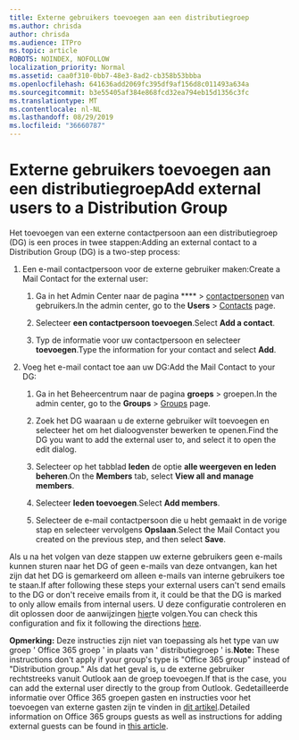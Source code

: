 ```yaml
---
title: Externe gebruikers toevoegen aan een distributiegroep
ms.author: chrisda
author: chrisda
ms.audience: ITPro
ms.topic: article
ROBOTS: NOINDEX, NOFOLLOW
localization_priority: Normal
ms.assetid: caa0f310-0bb7-48e3-8ad2-cb358b53bbba
ms.openlocfilehash: 641636add2069fc395df9af156d8c011493a634a
ms.sourcegitcommit: b3e55405af384e868fcd32ea794eb15d1356c3fc
ms.translationtype: MT
ms.contentlocale: nl-NL
ms.lasthandoff: 08/29/2019
ms.locfileid: "36660787"
---
```

# <a name="add-external-users-to-a-distribution-group"></a><span data-ttu-id="95afc-102">Externe gebruikers toevoegen aan een distributiegroep</span><span class="sxs-lookup"><span data-stu-id="95afc-102">Add external users to a Distribution Group</span></span>

<span data-ttu-id="95afc-103">Het toevoegen van een externe contactpersoon aan een distributiegroep (DG) is een proces in twee stappen:</span><span class="sxs-lookup"><span data-stu-id="95afc-103">Adding an external contact to a Distribution Group (DG) is a two-step process:</span></span>
  
1. <span data-ttu-id="95afc-104">Een e-mail contactpersoon voor de externe gebruiker maken:</span><span class="sxs-lookup"><span data-stu-id="95afc-104">Create a Mail Contact for the external user:</span></span>
    
    1. <span data-ttu-id="95afc-105">Ga in het Admin Center naar de pagina \*\*\*\* > [contactpersonen](https://admin.microsoft.com/adminportal/home#/Contact) van gebruikers.</span><span class="sxs-lookup"><span data-stu-id="95afc-105">In the admin center, go to the **Users** > [Contacts](https://admin.microsoft.com/adminportal/home#/Contact) page.</span></span> 
    
    2. <span data-ttu-id="95afc-106">Selecteer **een contactpersoon toevoegen**.</span><span class="sxs-lookup"><span data-stu-id="95afc-106">Select **Add a contact**.</span></span>
    
    3. <span data-ttu-id="95afc-107">Typ de informatie voor uw contactpersoon en selecteer **toevoegen**.</span><span class="sxs-lookup"><span data-stu-id="95afc-107">Type the information for your contact and select **Add**.</span></span>
    
2. <span data-ttu-id="95afc-108">Voeg het e-mail contact toe aan uw DG:</span><span class="sxs-lookup"><span data-stu-id="95afc-108">Add the Mail Contact to your DG:</span></span>
    
    1. <span data-ttu-id="95afc-109">Ga in het Beheercentrum naar de pagina **groeps** > [](https://admin.microsoft.com/adminportal/home#/groups) groepen.</span><span class="sxs-lookup"><span data-stu-id="95afc-109">In the admin center, go to the **Groups** > [Groups](https://admin.microsoft.com/adminportal/home#/groups) page.</span></span> 
    
    2. <span data-ttu-id="95afc-110">Zoek het DG waaraan u de externe gebruiker wilt toevoegen en selecteer het om het dialoogvenster bewerken te openen.</span><span class="sxs-lookup"><span data-stu-id="95afc-110">Find the DG you want to add the external user to, and select it to open the edit dialog.</span></span>
    
    3. <span data-ttu-id="95afc-111">Selecteer op het tabblad **leden** de optie **alle weergeven en leden beheren**.</span><span class="sxs-lookup"><span data-stu-id="95afc-111">On the **Members** tab, select **View all and manage members**.</span></span> 
    
    4. <span data-ttu-id="95afc-112">Selecteer **leden toevoegen**.</span><span class="sxs-lookup"><span data-stu-id="95afc-112">Select **Add members**.</span></span>
    
    5. <span data-ttu-id="95afc-113">Selecteer de e-mail contactpersoon die u hebt gemaakt in de vorige stap en selecteer vervolgens **Opslaan**.</span><span class="sxs-lookup"><span data-stu-id="95afc-113">Select the Mail Contact you created on the previous step, and then select **Save**.</span></span>
    
<span data-ttu-id="95afc-114">Als u na het volgen van deze stappen uw externe gebruikers geen e-mails kunnen sturen naar het DG of geen e-mails van deze ontvangen, kan het zijn dat het DG is gemarkeerd om alleen e-mails van interne gebruikers toe te staan.</span><span class="sxs-lookup"><span data-stu-id="95afc-114">If after following these steps your external users can't send emails to the DG or don't receive emails from it, it could be that the DG is marked to only allow emails from internal users.</span></span> <span data-ttu-id="95afc-115">U deze configuratie controleren en dit oplossen door de aanwijzingen [hier](https://support.office.com/article/Fix-email-delivery-issues-for-error-code-5-7-133-in-Office-365-991abc19-7756-438f-abcb-39f69b80f284.aspx)te volgen.</span><span class="sxs-lookup"><span data-stu-id="95afc-115">You can check this configuration and fix it following the directions [here](https://support.office.com/article/Fix-email-delivery-issues-for-error-code-5-7-133-in-Office-365-991abc19-7756-438f-abcb-39f69b80f284.aspx).</span></span>
  
 <span data-ttu-id="95afc-116">**Opmerking:** Deze instructies zijn niet van toepassing als het type van uw groep ' Office 365 groep ' in plaats van ' distributiegroep ' is.</span><span class="sxs-lookup"><span data-stu-id="95afc-116">**Note:** These instructions don't apply if your group's type is "Office 365 group" instead of "Distribution group."</span></span> <span data-ttu-id="95afc-117">Als dat het geval is, u de externe gebruiker rechtstreeks vanuit Outlook aan de groep toevoegen.</span><span class="sxs-lookup"><span data-stu-id="95afc-117">If that is the case, you can add the external user directly to the group from Outlook.</span></span> <span data-ttu-id="95afc-118">Gedetailleerde informatie over Office 365 groepen gasten en instructies voor het toevoegen van externe gasten zijn te vinden in [dit artikel](https://support.office.com/article/Guest-access-in-Office-365-Groups-bfc7a840-868f-4fd6-a390-f347bf51aff6.aspx).</span><span class="sxs-lookup"><span data-stu-id="95afc-118">Detailed information on Office 365 groups guests as well as instructions for adding external guests can be found in [this article](https://support.office.com/article/Guest-access-in-Office-365-Groups-bfc7a840-868f-4fd6-a390-f347bf51aff6.aspx).</span></span>
  